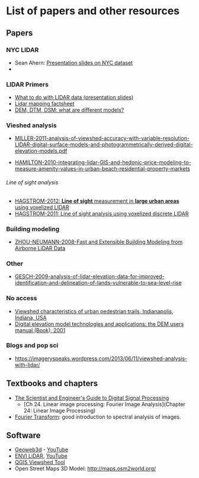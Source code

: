 # List of papers and other resources

## Papers
### NYC LIDAR
- Sean Ahern: [Presentation slides on NYC dataset](http://www.carsilab.org/INDEX/CURRENTAFFAIRS/lidar/Ahearn_ASPRS_2011_f.pdf)
- 

### LIDAR Primers
- [What to do with LIDAR data (presentation slides)](http://megug.org/wp-content/uploads/2011/06/WhatToDoWithLiDAR.pdf)
- [Lidar mapping factsheet](https://www.wou.edu/las/physci/taylor/g473/lidar_fact_sheet.pdf)
- [DEM, DTM, DSM: what are different models?](http://gis.stackexchange.com/questions/5701/what-is-the-difference-between-dem-dsm-and-dtm)

### Vieshed analysis
- [MILLER-2011-analysis-of-viewshed-accuracy-with-variable-resolution-LIDAR-digital-surface-models-and-photogrammetrically-derived-digital-elevation-models.pdf](http://www.researchgate.net/profile/Laurence_Carstensen/publication/266174903_Analysis_of_Viewshed_Accuracy_with_Variable_Resolution_LIDAR_Digital_Surface_Models_and_Photogrammetrically-_Derived_Digital_Elevation_Models_Master_of_Science_In_Geography/links/54da20820cf2970e4e7dc3ff.pdf)

- [HAMILTON-2010-integrating-lidar-GIS-and-hedonic-price-modeling-to-measure-amenity-values-in-urban-beach-residential-property-markets](http://www.sciencedirect.com/science/article/pii/S0198971509000805)
###### Line of sight analysis
- [HAGSTROM-2012: **Line of sight** measurement in **large urban areas** using voxelized
LIDAR](http://www.cis.rit.edu/DocumentLibrary/admin/uploads/CIS000164.pdf)
- [HAGSTROM-2011: Line of sight analysis using voxelized discrete LIDAR](http://www.cis.rit.edu/DocumentLibrary/admin/uploads/CIS000173.pdf)

### Building modeling
- [ZHOU-NEUMANN-2008-Fast and Extensible Building Modeling from Airborne LiDAR Data](http://web.stanford.edu/~qianyizh/papers/modeling_gis.pdf)

### Other
- [GESCH-2009-analysis-of-lidar-elevation-data-for-improved-identification-and-delineation-of-lands-vulnerable-to-sea-level-rise](http://topotools.cr.usgs.gov/pdfs/jcr_gesch_SI53.pdf)

### No access
- [Viewshed characteristics of urban pedestrian trails, Indianapolis, Indiana, USA](http://www.tandfonline.com/doi/pdf/10.4113/jom.2008.1014)
- [Digital elevation model technologies and applications: the DEM users manual (Book), 2001](http://www.geomorphometry.org/content/digital-elevation-model-technologies-and-applications-dem-users-manual)

### Blogs and pop sci
- https://imageryspeaks.wordpress.com/2013/06/11/viewshed-analysis-with-lidar/

## Textbooks and chapters
- [The Scientist and Engineer's Guide to Digital Signal Processing](http://www.dspguide.com/pdfbook.htm)
	- [Ch 24. Linear image processing: Fourier Image Analysis](Chapter 24: Linear Image Processing)
- [Fourier Transform](http://homepages.inf.ed.ac.uk/rbf/HIPR2/fourier.htm): good introduction to spectral analysis of images.


## Software
- [Geoweb3d](http://www.geoweb3d.com/) - [YouTube](https://www.google.com/url?sa=t&rct=j&q=&esrc=s&source=web&cd=3&ved=0CCsQtwIwAg&url=http%3A%2F%2Fwww.youtube.com%2Fwatch%3Fv%3DZi_oPZocO38&ei=TJUcVbaIIYybyAT2mIDACQ&usg=AFQjCNHeevNU5xPjOdrc9hZwbKTAwrBL4g&sig2=2DPi2XXHM-QA-SR767g7VQ)
- [ENVI LiDAR](http://www.exelisvis.com/ProductsServices/ENVIProducts/ENVILiDAR.aspx), [YouTube](https://www.google.com/url?sa=t&rct=j&q=&esrc=s&source=web&cd=2&ved=0CCUQtwIwAQ&url=http%3A%2F%2Fwww.youtube.com%2Fwatch%3Fv%3D10KHQflNy1o&ei=TJUcVbaIIYybyAT2mIDACQ&usg=AFQjCNF3VwuxQCk9Nwfen3VSuv3TcRcjvA&sig2=dWwLI7p6CUNNyCfaWst69g)
- [QGIS Viewshed Tool](https://plugins.qgis.org/plugins/ViewshedAnalysis/)
- Open Street Maps 3D Model: http://maps.osm2world.org/